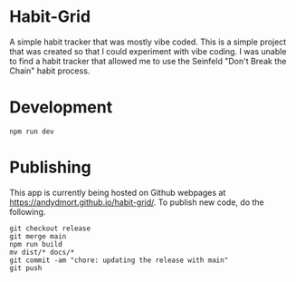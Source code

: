 # Habit-Grid

A simple habit tracker that was mostly vibe coded. This is a simple project that was created so that I could experiment with vibe coding. I was unable to find a habit tracker that allowed me to use the Seinfeld "Don't Break the Chain" habit process. 


# Development

```
npm run dev
```

# Publishing

This app is currently being hosted on Github webpages at https://andydmort.github.io/habit-grid/. To publish new code, do the following.

```
git checkout release
git merge main
npm run build
mv dist/* docs/*
git commit -am "chore: updating the release with main"
git push
```